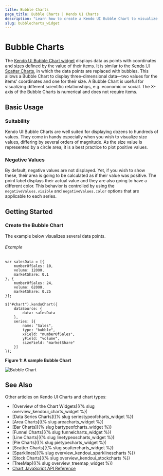 ```yaml
---
title: Bubble Charts
page_title: Bubble Charts | Kendo UI Charts
description: "Learn how to create a Kendo UI Bubble Chart to visualize data points and how to set its properties."
slug: bubblecharts_widget
---
```


# Bubble Charts

The [Kendo UI Bubble Chart widget](http://demos.telerik.com/kendo-ui/bubble-charts/index) displays data as points with coordinates and sizes defined by the value of their items. It is similar to the [Kendo UI Scatter Charts](http://demos.telerik.com/kendo-ui/scatter-charts/index), in which the data points are replaced with bubbles. This allows a Bubble Chart to display three-dimensional data&mdash;two values for the items' coordinates and one for their size. A Bubble Chart is useful for visualizing different scientific relationships, e.g. economic or social. The X-axis of the Bubble Charts is numerical and does not require items.

## Basic Usage

### Suitability

Kendo UI Bubble Charts are well suited for displaying dozens to hundreds of values. They come in handy especially when you wish to visualize size values, differing by several orders of magnitude. As the size value is represented by a circle area, it is a best practice to plot positive values.

### Negative Values

By default, negative values are not displayed. Yet, if you wish to show these, their area is going to be calculated as if their value was positive. The point label displays their actual value and they are also going to have a different color. This behavior is controlled by using the `negativeValues.visible` and `negativeValues.color` options that are applicable to each series.

## Getting Started

### Create the Bubble Chart

The example below visualizes several data points.

###### Example

    var salesData = [{
        numberOfSales: 10,
        volume: 12000,
        marketShare: 0.1
    }, {
        numberOfSales: 24,
        volume: 62000,
        marketShare: 0.25
    }];

    $("#chart").kendoChart({
        dataSource: {
            data: salesData
        },
        series: [{
            name: "Sales",
            type: "bubble",
            xField: "numberOfSales",
            yField: "volume",
            sizeField: "marketShare"
        }]
    });

**Figure 1: A sample Bubble Chart**

 ![Bubble Chart](chart-bubble.png)

## See Also

 Other articles on Kendo UI Charts and chart types:

 * [Overview of the Chart Widgets]({% slug overview_kendoui_charts_widget %})
 * [Data Series Charts]({% slug seriestypeofcharts_widget %})
 * [Area Charts]({% slug areacharts_widget %})
 * [Bar Charts]({% slug bartypeofcharts_widget %})
 * [Funnel Charts]({% slug funnelcharts_widget %})
 * [Line Charts]({% slug linetypeoscharts_widget %})
 * [Pie Charts]({% slug pietypecharts_widget %})
 * [Scatter Charts]({% slug scattercharts_widget %})
 * [Sparklines]({% slug overview_kendoui_sparklinescharts %})
 * [Stock Charts]({% slug overview_kendoui_stockcharts %})
 * [TreeMap]({% slug overview_treemap_widget %})
 * [Chart JavaScript API Reference](/api/javascript/dataviz/ui/chart)
